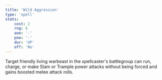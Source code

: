 ```yaml
---
title: 'Wild Aggression'
type: 'spell'
stats:
    cost: 2
    rng: 6
    aoe: '-'
    pow: '-'
    dur: 'UP'
    off: 'No'
---
```

Target friendly living warbeast in the spellcaster's battlegroup can run, charge, or make Slam or Trample power attacks without being forced and gains boosted melee attack rolls.